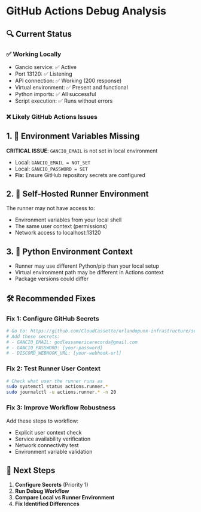 # GitHub Actions Debug Analysis

## 🔍 Current Status

### ✅ Working Locally
- Gancio service: ✅ Active
- Port 13120: ✅ Listening  
- API connection: ✅ Working (200 response)
- Virtual environment: ✅ Present and functional
- Python imports: ✅ All successful
- Script execution: ✅ Runs without errors

### ❌ Likely GitHub Actions Issues

## 1. 🔐 Environment Variables Missing
**CRITICAL ISSUE**: `GANCIO_EMAIL` is not set in local environment
- Local: `GANCIO_EMAIL = NOT_SET` 
- Local: `GANCIO_PASSWORD = SET`
- **Fix**: Ensure GitHub repository secrets are configured

## 2. 🤖 Self-Hosted Runner Environment
The runner may not have access to:
- Environment variables from your local shell
- The same user context (permissions)
- Network access to localhost:13120

## 3. 🐍 Python Environment Context
- Runner may use different Python/pip than your local setup
- Virtual environment path may be different in Actions context
- Package versions could differ

## 🛠️ Recommended Fixes

### Fix 1: Configure GitHub Secrets
```bash
# Go to: https://github.com/CloudCassette/orlandopunx-infrastructure/settings/secrets/actions
# Add these secrets:
# - GANCIO_EMAIL: godlessamericarecords@gmail.com  
# - GANCIO_PASSWORD: [your-password]
# - DISCORD_WEBHOOK_URL: [your-webhook-url]
```

### Fix 2: Test Runner User Context
```bash
# Check what user the runner runs as
sudo systemctl status actions.runner.*
sudo journalctl -u actions.runner.* -n 20
```

### Fix 3: Improve Workflow Robustness
Add these steps to workflow:
- Explicit user context check
- Service availability verification  
- Network connectivity test
- Environment variable validation

## 🎯 Next Steps

1. **Configure Secrets** (Priority 1)
2. **Run Debug Workflow** 
3. **Compare Local vs Runner Environment**
4. **Fix Identified Differences**

